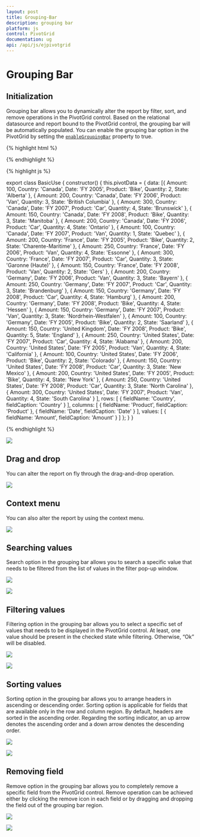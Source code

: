 ```yaml
---
layout: post
title: Grouping-Bar
description: grouping bar
platform: js
control: PivotGrid
documentation: ug
api: /api/js/ejpivotgrid
---
```


# Grouping Bar

## Initialization
Grouping bar allows you to dynamically alter the report by filter, sort, and remove operations in the PivotGrid control. Based on the relational datasource and report bound to the PivotGrid control, the grouping bar will be automatically populated. You can enable the grouping bar option in the PivotGrid by setting the [`enableGroupingBar`](/api/js/ejpivotgrid#members:enablegroupingbar) property to true.

{% highlight html %}

<template>
  <div>
    <ej-pivot-grid id="groupingBar" e-enable-grouping-bar="true">
    </ej-pivot-grid>
  </div>
</template>

{% endhighlight %}

{% highlight js %}

export class BasicUse {
  constructor() {
    this.pivotData = {
      data: [{ Amount: 100, Country: 'Canada', Date: 'FY 2005', Product: 'Bike', Quantity: 2, State: 'Alberta' },
        { Amount: 200, Country: 'Canada', Date: 'FY 2006', Product: 'Van', Quantity: 3, State: 'British Columbia' },
        { Amount: 300, Country: 'Canada', Date: 'FY 2007', Product: 'Car', Quantity: 4, State: 'Brunswick' },
        { Amount: 150, Country: 'Canada', Date: 'FY 2008', Product: 'Bike', Quantity: 3, State: 'Manitoba' },
        { Amount: 200, Country: 'Canada', Date: 'FY 2006', Product: 'Car', Quantity: 4, State: 'Ontario' },
        { Amount: 100, Country: 'Canada', Date: 'FY 2007', Product: 'Van', Quantity: 1, State: 'Quebec' },
        { Amount: 200, Country: 'France', Date: 'FY 2005', Product: 'Bike', Quantity: 2, State: 'Charente-Maritime' },
        { Amount: 250, Country: 'France', Date: 'FY 2006', Product: 'Van', Quantity: 4, State: 'Essonne' },
        { Amount: 300, Country: 'France', Date: 'FY 2007', Product: 'Car', Quantity: 3, State: 'Garonne (Haute)' },
        { Amount: 150, Country: 'France', Date: 'FY 2008', Product: 'Van', Quantity: 2, State: 'Gers' },
        { Amount: 200, Country: 'Germany', Date: 'FY 2006', Product: 'Van', Quantity: 3, State: 'Bayern' },
        { Amount: 250, Country: 'Germany', Date: 'FY 2007', Product: 'Car', Quantity: 3, State: 'Brandenburg' },
        { Amount: 150, Country: 'Germany', Date: 'FY 2008', Product: 'Car', Quantity: 4, State: 'Hamburg' },
        { Amount: 200, Country: 'Germany', Date: 'FY 2008', Product: 'Bike', Quantity: 4, State: 'Hessen' },
        { Amount: 150, Country: 'Germany', Date: 'FY 2007', Product: 'Van', Quantity: 3, State: 'Nordrhein-Westfalen' },
        { Amount: 100, Country: 'Germany', Date: 'FY 2005', Product: 'Bike', Quantity: 2, State: 'Saarland' },
        { Amount: 150, Country: 'United Kingdom', Date: 'FY 2008', Product: 'Bike', Quantity: 5, State: 'England' },
        { Amount: 250, Country: 'United States', Date: 'FY 2007', Product: 'Car', Quantity: 4, State: 'Alabama' },
        { Amount: 200, Country: 'United States', Date: 'FY 2005', Product: 'Van', Quantity: 4, State: 'California' },
        { Amount: 100, Country: 'United States', Date: 'FY 2006', Product: 'Bike', Quantity: 2, State: 'Colorado' },
        { Amount: 150, Country: 'United States', Date: 'FY 2008', Product: 'Car', Quantity: 3, State: 'New Mexico' },
        { Amount: 200, Country: 'United States', Date: 'FY 2005', Product: 'Bike', Quantity: 4, State: 'New York' },
        { Amount: 250, Country: 'United States', Date: 'FY 2008', Product: 'Car', Quantity: 3, State: 'North Carolina' },
        { Amount: 300, Country: 'United States', Date: 'FY 2007', Product: 'Van', Quantity: 4, State: 'South Carolina' }
      ],
      rows: [
        {
          fieldName: 'Country',
          fieldCaption: 'Country'
        }
      ],
      columns: [
        {
          fieldName: 'Product',
          fieldCaption: 'Product'
        },
        {
          fieldName: 'Date',
          fieldCaption: 'Date'
        }
      ],
      values: [
        {
          fieldName: 'Amount',
          fieldCaption: 'Amount'
        }
      ]
    };
  }
}

{% endhighlight %}

![](Grouping-Bar_images/ClientsideGr.png)

## Drag and drop

You can alter the report on fly through the drag-and-drop operation.

![](Grouping-Bar_images/GBar_Rel.png)

## Context menu

You can also alter the report by using the context menu.

![](Grouping-Bar_images/CMenu_Rel.png)

## Searching values
Search option in the grouping bar allows you to search a specific value that needs to be filtered from the list of values in the filter pop-up window.

![](Grouping-Bar_images/groupingbar-filter.png)

![](Grouping-Bar_images/groupingbar-search.png)

## Filtering values
Filtering option in the grouping bar allows you to select a specific set of values that needs to be displayed in the PivotGrid control. At least, one value should be present in the checked state while filtering. Otherwise, “Ok” will be disabled.

![](Grouping-Bar_images/groupingbar-filter.png)

![](Grouping-Bar_images/groupingbar-filter1.png)

## Sorting values
Sorting option in the grouping bar allows you to arrange headers in ascending or descending order. Sorting option is applicable for fields that are available only in the row and column region. By default, headers are sorted in the ascending order. Regarding the sorting indicator, an up arrow denotes the ascending order and a down arrow denotes the descending order.

![](Grouping-Bar_images/groupingbar-sort.png)

![](Grouping-Bar_images/groupingbar-sort-grid.png)

## Removing field
Remove option in the grouping bar allows you to completely remove a specific field from the PivotGrid control. Remove operation can be achieved either by clicking the remove icon in each field or by dragging and dropping the field out of the grouping bar region.

![](Grouping-Bar_images/groupingbar-remove.png)

![](Grouping-Bar_images/groupingbar-remove-grid.png)
